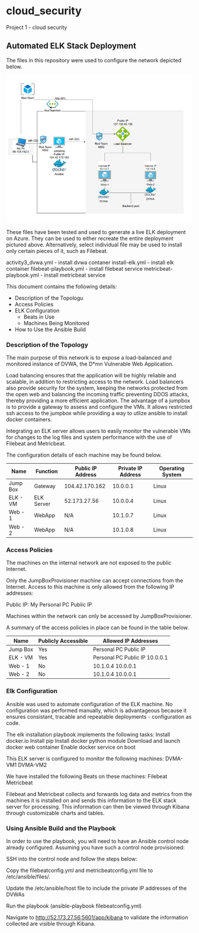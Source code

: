 # cloud_security
Project 1 - cloud security
## Automated ELK Stack Deployment

The files in this repository were used to configure the network depicted below.

![image](https://github.com/melvyn10/cloud_security/blob/main/Annotation%202021-08-03%20195549.png)

These files have been tested and used to generate a live ELK deployment on Azure. They can be used to either recreate the entire deployment pictured above. Alternatively, select individual file may be used to install only certain pieces of it, such as Filebeat.

 activity3_dvwa.yml - install dvwa contaner
 install-elk.yml - install elk container
 filebeat-playbook.yml - install filebeat service
 metricbeat-playbook.yml - install metricbeat service
 
This document contains the following details:
- Description of the Topologu
- Access Policies
- ELK Configuration
  - Beats in Use
  - Machines Being Monitored
- How to Use the Ansible Build


### Description of the Topology

The main purpose of this network is to expose a load-balanced and monitored instance of DVWA, the D*mn Vulnerable Web Application.

Load balancing ensures that the application will be highly reliable and scalable, in addition to restricting access to the network.
Load balancers also provide security for the system, keeping the networks protected from the open web and balancing the incoming traffic preventing DDOS attacks, thereby providing a more efficient application. 
The advantage of a jumpbox is to provide a gateway to assess and configure the VMs.  It allows restricted ssh access to the jumpbox while providing a way to utlize ansible to install docker containers.

Integrating an ELK server allows users to easily monitor the vulnerable VMs for changes to the log files and system performance with the use of Filebeat and Metricbeat. 

The configuration details of each machine may be found below.

| Name     | Function   | Public IP Address | Private IP Address | Operating System |
|----------|------------|-------------------|--------------------|------------------|
| Jump Box | Gateway    | 104.42.170.162    | 10.0.0.1           | Linux            |
| ELK - VM | ELK Server | 52.173.27.56      | 10.0.0.4           | Linux            |
| Web - 1  | WebApp     |       N/A         | 10.1.0.7           | Linux            |
| Web - 2  | WebApp     |       N/A         | 10.1.0.8           | Linux            |

### Access Policies

The machines on the internal network are not exposed to the public Internet. 

Only the JumpBoxProvisioner machine can accept connections from the Internet. Access to this machine is only allowed from the following IP addresses:

Public IP: My Personal PC Public IP

Machines within the network can only be accessed by JumpBoxProvisioner.

A summary of the access policies in place can be found in the table below.

| Name     | Publicly Accessible | Allowed IP Addresses          |
|----------|---------------------|-------------------------------|
| Jump Box | Yes                 |Personal PC Public IP          |
| ELK - VM | Yes                 |Personal PC Public IP 10.0.0.1 |
| Web - 1  | No                  | 10.1.0.4  10.0.0.1            |
| Web - 2  | No                  | 10.1.0.4  10.0.0.1            |

### Elk Configuration

Ansible was used to automate configuration of the ELK machine. No configuration was performed manually, which is advantageous because it ensures consistant, tracable and repeatable deployments - configuration as code.

The elk installation playbook implements the following tasks:
Install docker.io
Install pip
Install docker python module
Download and launch docker web container
Enable docker service on boot

This ELK server is configured to monitor the following machines:
DVMA-VM1
DVMA-VM2

We have installed the following Beats on these machines:
Filebeat
Metricbeat

Filebeat and Metricbeat collects and forwards log data and metrics from the machines it is installed on and sends this information to the ELK stack server for processing. This information can then be viewed through Kibana through customizable charts and tables.

### Using Ansible Build and the Playbook

In order to use the playbook, you will need to have an Ansible control node already configured. Assuming you have such a control node provisioned:

SSH into the control node and follow the steps below:

Copy the filebeatconfig.yml and metricbeatconfig.yml file to /etc/ansible/files/.

Update the /etc/ansible/host file to include the private IP addresses of the DVWAs

Run the playbook (ansible-playbook filebeatconfig.yml)

Navigate to http://52.173.27.56:5601/app/kibana to validate the information collected are visible through Kibana.
